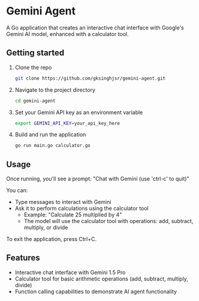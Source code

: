 # Gemini Agent

A Go application that creates an interactive chat interface with Google's Gemini AI model, enhanced with a calculator tool.

## Getting started

1. Clone the repo
   ```bash
   git clone https://github.com/gksinghjsr/gemini-agent.git
   ```

2. Navigate to the project directory
   ```bash
   cd gemini-agent
   ```

3. Set your Gemini API key as an environment variable
   ```bash
   export GEMINI_API_KEY=your_api_key_here
   ```

4. Build and run the application
   ```bash
   go run main.go calculator.go
   ```

## Usage

Once running, you'll see a prompt: "Chat with Gemini (use 'ctrl-c' to quit)"

You can:
- Type messages to interact with Gemini
- Ask it to perform calculations using the calculator tool
  - Example: "Calculate 25 multiplied by 4"
  - The model will use the calculator tool with operations: add, subtract, multiply, or divide

To exit the application, press Ctrl+C.

## Features

- Interactive chat interface with Gemini 1.5 Pro
- Calculator tool for basic arithmetic operations (add, subtract, multiply, divide)
- Function calling capabilities to demonstrate AI agent functionality